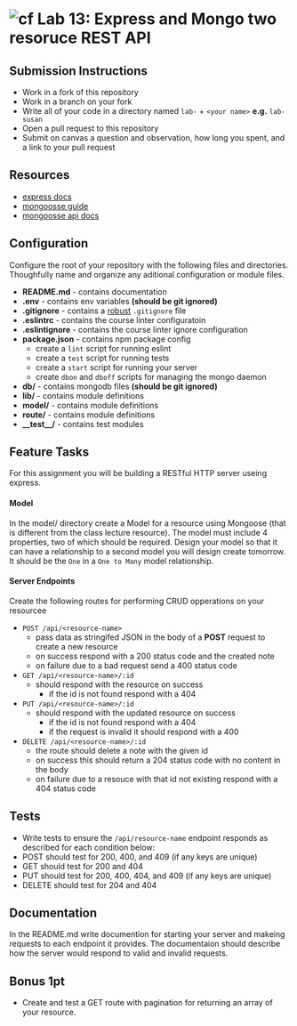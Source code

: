 ![cf](https://i.imgur.com/7v5ASc8.png) Lab 13: Express and Mongo two resoruce REST API
======

## Submission Instructions
* Work in a fork of this repository
* Work in a branch on your fork
* Write all of your code in a directory named `lab-` + `<your name>` **e.g.** `lab-susan`
* Open a pull request to this repository
* Submit on canvas a question and observation, how long you spent, and a link to your pull request

## Resources
* [express docs](http://expressjs.com/en/4x/api.html)
* [mongoosse guide](http://mongoosejs.com/docs/guide.html)
* [mongoosse api docs](http://mongoosejs.com/docs/api.html)

## Configuration 
Configure the root of your repository with the following files and directories. Thoughfully name and organize any aditional configuration or module files.
* **README.md** - contains documentation
* **.env** - contains env variables **(should be git ignored)**
* **.gitignore** - contains a [robust](http://gitignore.io) `.gitignore` file 
* **.eslintrc** - contains the course linter configuratoin
* **.eslintignore** - contains the course linter ignore configuration
* **package.json** - contains npm package config
  * create a `lint` script for running eslint
  * create a `test` script for running tests
  * create a `start` script for running your server
  * create `dbon` and `dboff` scripts for managing the mongo daemon
* **db/** - contains mongodb files **(should be git ignored)**
* **lib/** - contains module definitions
* **model/** - contains module definitions
* **route/** - contains module definitions
* **\_\_test\_\_/** - contains test modules

## Feature Tasks  
For this assignment you will be building a RESTful HTTP server useing express.

#### Model
In the model/ directory create a Model for a resource using Mongoose (that is different from the class lecture resource). The model must include 4 properties, two of which should be required. Design your model so that it can have a relationship to a second model you will design create tomorrow. It should be the `One` in a `One to Many` model relationship.

#### Server Endpoints
Create the following routes for performing CRUD opperations on your resourcee
* `POST /api/<resource-name>` 
  * pass data as stringifed JSON in the body of a **POST** request to create a new resource
  * on success respond with a 200 status code and the created note 
  * on failure due to a bad request send a 400 status code
* `GET /api/<resource-name>/:id` 
  * should respond with the resource on success
    * if the id is not found respond with a 404
* `PUT /api/<resource-name>/:id`    
  * should respond with the updated resource on success
    * if the id is not found respond with a 404
    * if the request is invalid it should respond with a 400
* `DELETE /api/<resource-name>/:id` 
  * the route should delete a note with the given id 
  * on success this should return a 204 status code with no content in the body
  * on failure due to a resouce with that id not existing respond with a 404 status code

## Tests
* Write tests to ensure the `/api/resource-name` endpoint responds as described for each condition below:
* POST should test for 200, 400, and 409 (if any keys are unique)
* GET should test for 200 and 404
* PUT should test for 200, 400, 404, and 409 (if any keys are unique)
* DELETE should test for 204 and 404

## Documentation
In the README.md write documention for starting your server and makeing requests to each endpoint it provides. The documentaion should describe how the server would respond to valid and invalid requests.

## Bonus 1pt
* Create and test a GET route with pagination for returning an array of your resource.
